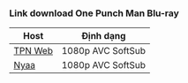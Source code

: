 ### **Link download One Punch Man Blu-ray**

| Host          | Định dạng          |
| ------------- |:------------------:|
| [TPN Web](https://ddl.tpnteam.workers.dev/0:/One%20Punch%20Man%20Season%201/)  | 1080p AVC SoftSub |
| [Nyaa](https://nyaa.si/view/1950803)     | 1080p AVC SoftSub |
